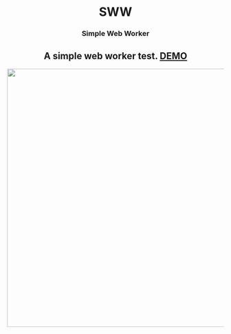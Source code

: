 <h1 align="center">SWW</h1>
<h3 align="center">Simple Web Worker</h3>

<h2 align="center">A simple web worker test. <a href="https://mdn.github.io/simple-web-worker">DEMO</a></h2>

<p align="center"><img src="https://user-images.githubusercontent.com/10487372/116236425-1bd43580-a770-11eb-9e37-ec01c2364834.png" width="600" height="auto" /></p>
